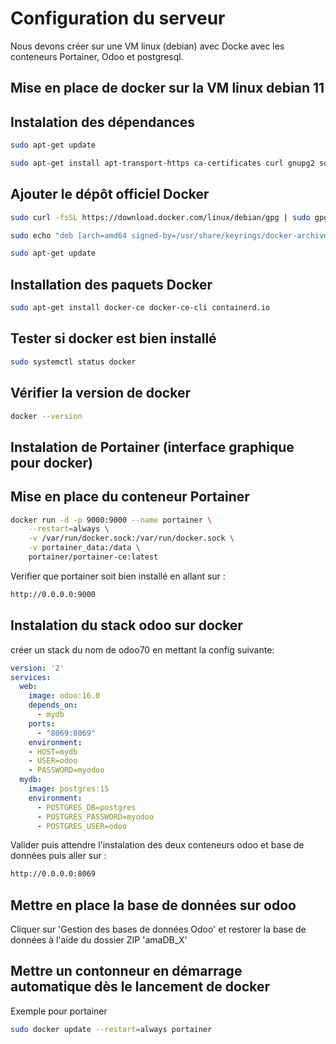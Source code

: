 
# Configuration du serveur

Nous devons créer sur une VM linux (debian) avec Docke avec les conteneurs Portainer, Odoo et postgresql.


## Mise en place de docker sur la VM linux debian 11





## Instalation des dépendances 

```bash
sudo apt-get update
```
```bash
sudo apt-get install apt-transport-https ca-certificates curl gnupg2 software-properties-common
```
## Ajouter le dépôt officiel Docker
```bash
sudo curl -fsSL https://download.docker.com/linux/debian/gpg | sudo gpg --dearmor -o /usr/share/keyrings/docker-archive-keyring.gpg
```
```bash
sudo echo "deb [arch=amd64 signed-by=/usr/share/keyrings/docker-archive-keyring.gpg] https://download.docker.com/linux/debian $(lsb_release -cs) stable" | sudo tee /etc/apt/sources.list.d/docker.list
```
```bash
sudo apt-get update
```
## Installation des paquets Docker
```bash
sudo apt-get install docker-ce docker-ce-cli containerd.io
```
## Tester si docker est bien installé
```bash
sudo systemctl status docker
```
## Vérifier la version de docker
```bash
docker --version
```
## Instalation de Portainer (interface graphique pour docker)
## Mise en place du conteneur Portainer
```bash
docker run -d -p 9000:9000 --name portainer \
    --restart=always \
    -v /var/run/docker.sock:/var/run/docker.sock \
    -v portainer_data:/data \
    portainer/portainer-ce:latest
```
Verifier que portainer soit bien installé en allant sur :
```bash
http://0.0.0.0:9000
```
## Instalation du stack odoo sur docker
créer un stack du nom de odoo70 en mettant la config suivante:
```yml
version: '2'
services:
  web:
    image: odoo:16.0
    depends_on:
      - mydb
    ports:
      - "8069:8069"
    environment:
    - HOST=mydb
    - USER=odoo
    - PASSWORD=myodoo
  mydb:
    image: postgres:15
    environment:
      - POSTGRES_DB=postgres
      - POSTGRES_PASSWORD=myodoo
      - POSTGRES_USER=odoo
```
Valider puis attendre l'instalation des deux conteneurs odoo et base de données puis aller sur :
```bash
http://0.0.0.0:8069
```
## Mettre en place la base de données sur odoo
Cliquer sur 'Gestion des bases de données Odoo' et restorer la base de données à l'aide du dossier ZIP 'amaDB_X'

## Mettre un contonneur en démarrage automatique dès le lancement de docker
Exemple pour portainer
```bash
sudo docker update --restart=always portainer
